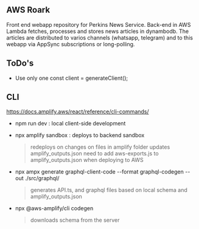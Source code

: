 ## AWS Roark
Front end webapp repository for Perkins News Service. Back-end in AWS Lambda fetches, processes and stores news articles in dynambodb. The articles are distributed to varios channels (whatsapp, telegram) and to this webapp via AppSync subscriptions or long-polling.

## ToDo's
- Use only one const client = generateClient<Schema>();


## CLI
https://docs.amplify.aws/react/reference/cli-commands/
- npm run dev : local client-side development

- npx amplify sandbox : deploys to backend sandbox
    > redeploys on changes on files in amplify folder
    > updates amplify_outputs.json
    > need to add aws-exports.js to amplify_outputs.json when deploying to AWS

- npx ampx generate graphql-client-code --format graphql-codegen --out ./src/graphql/ 
    > generates API.ts, and graphql files based on local schema and amplify_outputs.json

- npx @aws-amplify/cli codegen 
    > downloads schema from the server
